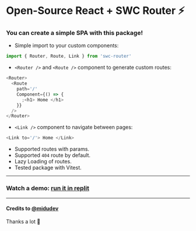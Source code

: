 # Open-Source React + SWC Router ⚡️

### You can create a simple SPA with this package!

- Simple import to your custom components:

```js
import { Router, Route, Link } from 'swc-router'
```

- `<Router />` and `<Route />` component to generate custom routes:

```js
<Router>
  <Route
    path='/'
    Component={() => {
      ;<h1> Home </h1>
    }}
  />
</Router>
```

- `<Link />` component to navigate between pages:

```js
<Link to='/'> Home </Link>
```

- Supported routes with params.
- Supported `404` route by default.
- Lazy Loading of routes.
- Tested package with Vitest.

---

### Watch a demo: [run it in replit](https://replit.com/@emapeire/swc-router-demo)

---

#### Credits to [@midudev](https://github.com/midudev)

Thanks a lot 🖤
